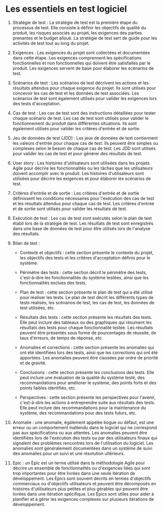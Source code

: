 # Les essentiels en test logiciel  
1. Stratégie de test : La stratégie de test est la première étape du processus de test. Elle consiste à définir les objectifs de qualité du produit, les risques associés au projet, les exigences des parties prenantes et le budget alloué. La stratégie de test sert de guide pour les activités de test tout au long du projet.

2. Exigences : Les exigences du projet sont collectées et documentées dans cette étape. Les exigences comprennent les spécifications fonctionnelles et non fonctionnelles qui doivent être satisfaites par le produit. Les exigences servent de base pour élaborer les scénarios de test.

3. Scénarios de test : Les scénarios de test décrivent les actions et les résultats attendus pour chaque exigence du projet. Ils sont utilisés pour concevoir les cas de test et les données de test associées. Les scénarios de test sont également utilisés pour valider les exigences lors des tests d'acceptation.

4. Cas de test : Les cas de test sont des instructions détaillées pour tester chaque scénario de test. Les cas de test sont utilisés pour valider le fonctionnement du produit dans différentes situations. Ils sont également utilisés pour valider les critères d'entrée et de sortie.

5. Jeu de données de test (JDD) : Les jeux de données de test contiennent les valeurs d'entrée pour chaque cas de test. Ils peuvent être simples ou complexes selon le besoin de chaque cas de test. Les JDD sont utilisés pour valider les cas de test et pour générer des résultats de test.

6. User story : Les histoires d'utilisateurs sont utilisées dans les projets Agile pour décrire les fonctionnalités ou les tâches que les utilisateurs doivent accomplir avec le produit. Les histoires d'utilisateurs sont utilisées pour décrire les exigences et pour élaborer les scénarios de test.

7. Critères d'entrée et de sortie : Les critères d'entrée et de sortie définissent les conditions nécessaires pour l'exécution des cas de test et les résultats attendus pour chaque cas de test. Les critères d'entrée et de sortie sont utilisés pour valider les résultats de test.

8. Exécution de test : Les cas de test sont exécutés selon le plan de test établi lors de la stratégie de test. Les résultats de test sont enregistrés dans une base de données de test pour être utilisés lors de l'analyse des résultats.

9. Bilan de test :  
    - Contexte et objectifs : cette section présente le contexte du projet, les objectifs des tests et les critères d'acceptation définis pour le système.

    - Périmètre des tests : cette section décrit le périmètre des tests, c'est-à-dire les fonctionnalités du système testées, ainsi que les fonctionnalités exclues des tests.

    - Plan de test : cette section présente le plan de test qui a été utilisé pour réaliser les tests. Le plan de test décrit les différents types de tests réalisés, les scénarios de test, les cas de test, les données de test utilisées, etc.

    - Résultats des tests : cette section présente les résultats des tests. Elle peut inclure des tableaux ou des graphiques qui résument les résultats des tests pour chaque fonctionnalité testée. Les résultats peuvent être présentés sous forme de pourcentages de réussite, de taux d'erreurs, de temps de réponse, etc.

    - Anomalies et corrections : cette section présente les anomalies qui ont été identifiées lors des tests, ainsi que les corrections qui ont été apportées. Les anomalies peuvent être classées par ordre de priorité et de gravité.

    - Conclusions : cette section présente les conclusions des tests. Elle peut inclure une évaluation de la qualité du système testé, des recommandations pour améliorer le système, des points forts et des points faibles identifiés, etc.

    - Perspectives : cette section présente les perspectives pour l'avenir, c'est-à-dire les actions à entreprendre suite aux résultats des tests. Elle peut inclure des recommandations pour la maintenance du système, des recommandations pour des tests futurs, etc.

10. Anomalie : une anomalie, également appelée bogue ou défaut, est une erreur ou un comportement inattendu dans le logiciel qui ne correspond pas aux spécifications ou aux attentes. Les anomalies peuvent être identifiées lors de l'exécution des tests ou par des utilisateurs finaux qui signalent des problèmes rencontrés lors de l'utilisation du logiciel. Les anomalies sont généralement documentées dans un système de suivi des anomalies pour un suivi et une résolution ultérieurs.

11. Epic : un Epic est un terme utilisé dans la méthodologie Agile pour décrire un ensemble de fonctionnalités ou d'exigences liées qui sont trop importantes pour être livrées dans une seule itération de développement. Les Epics sont souvent décrits en termes d'objectifs commerciaux ou d'objectifs utilisateurs et peuvent être décomposés en histoires d'utilisateurs plus petites et plus gérables qui peuvent être livrées dans une itération spécifique. Les Epics sont utiles pour aider à planifier et à gérer les exigences complexes sur plusieurs itérations de développement.